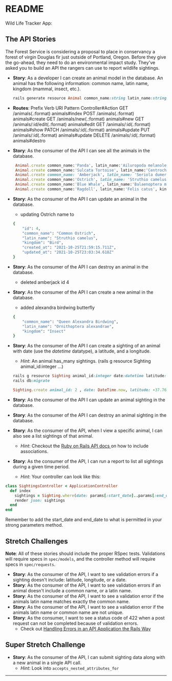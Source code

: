 # README
Wild Life Tracker App:

## The API Stories

The Forest Service is considering a proposal to place in conservancy a forest of virgin Douglas fir just outside of Portland, Oregon. Before they give the go-ahead, they need to do an environmental impact study. They've asked you to build an API the rangers can use to report wildlife sightings.

- **Story**:  As a developer I can create an animal model in the database. An animal has the following information: common name, latin name, kingdom (mammal, insect, etc.).
    ```ruby
    rails generate resource Animal common_name:string latin_name:string kingdom:string
    ```

- **Routes**:
    Prefix Verb   URI Pattern                    Controller#Action
    GET           /animals(.:format)             animals#index
    POST          /animals(.:format)             animals#create
    GET           /animals/new(.:format)         animals#new
    GET           /animals/:id/edit(.:format)    animals#edit
    GET           /animals/:id(.:format)         animals#show
    PATCH         /animals/:id(.:format)         animals#update
    PUT           /animals/:id(.:format)         animals#update
    DELETE        /animals/:id(.:format)         animals#destro

- **Story**:  As the consumer of the API I can see all the animals in the database.
   ```ruby
    Animal.create common_name:'Panda', latin_name:'Ailuropoda melanoleuca', kingdom: 'Mammal'
    Animal.create common_name:'Sulcata Tortoise', latin_name:'Centrochelys sulcata', kingdom: 'Reptile'
    Animal.create common_name: 'Amberjack', latin_name: 'Seriola dumerili', kingdom: 'Fish'
    Animal.create common_name:'Ostrich', latin_name: 'Struthio camelus', kingdom: 'Bird'
    Animal.create common_name:'Blue Whale', latin_name:'Balaenoptera musculus', kingdom: 'Mammal'
    Animal.create common_name:'Ragdoll', latin_name:'Felis catus', kingdom:'Mammal'
  ```

- **Story**:  As the consumer of the API I can update an animal in the database.
    - updating Ostrich name to
    ```ruby
    {
        "id": 4,
        "common_name": "Common Ostrich",
        "latin_name": "Struthio camelus",
        "kingdom": "Bird",
        "created_at": "2021-10-25T21:59:15.711Z",
        "updated_at": "2021-10-25T23:03:34.618Z"
    }
    ```

- **Story**:  As the consumer of the API I can destroy an animal in the database.
    - deleted amberjack id 4

- **Story**:  As the consumer of the API I can create a new animal in the database.
    - added alexandra birdwing butterfly
    ```ruby
    {
        "common_name": "Queen Alexandra Birdwing",
        "latin_name": "Ornithoptera alexandrae",
        "kingdom": "Insect"
    }
    ```

- **Story**:  As the consumer of the API I can create a sighting of an animal with date (use the *datetime* datatype), a latitude, and a longitude.
  - *Hint*:  An animal has_many sightings.  (rails g resource Sighting animal_id:integer ...)
  ```ruby
  rails g resource Sighting animal_id:integer date:datetime latitude:float longitude:float  
  rails db:migrate

  Sighting.create animal_id: 2 , date: DateTime.now, latitude: -37.76850, longitude: 123.38060
  ```

- **Story**:  As the consumer of the API I can update an animal sighting in the database.
- **Story**:  As the consumer of the API I can destroy an animal sighting in the database.
- **Story**:  As the consumer of the API, when I view a specific animal, I can also see a list sightings of that animal.
  - *Hint*: Checkout the [ Ruby on Rails API docs ](https://api.rubyonrails.org/classes/ActiveModel/Serializers/JSON.html#method-i-as_json) on how to include associations.
- **Story**:  As the consumer of the API, I can run a report to list all sightings during a given time period.
  - *Hint*: Your controller can look like this:
```ruby
class SightingsController < ApplicationController
  def index
    sightings = Sighting.where(date: params[:start_date]..params[:end_date])
    render json: sightings
  end
end
```

Remember to add the start_date and end_date to what is permitted in your strong parameters method.

## Stretch Challenges
**Note**:  All of these stories should include the proper RSpec tests. Validations will require specs in `spec/models`, and the controller method will require specs in `spec/requests`.

- **Story**: As the consumer of the API, I want to see validation errors if a sighting doesn't include: latitude, longitude, or a date.
- **Story**: As the consumer of the API, I want to see validation errors if an animal doesn't include a common name, or a latin name.
- **Story**: As the consumer of the API, I want to see a validation error if the animals latin name matches exactly the common name.
- **Story**: As the consumer of the API, I want to see a validation error if the animals latin name or common name are not unique.
- **Story**: As the consumer, I want to see a status code of 422 when a post request can not be completed because of validation errors.
  - Check out [Handling Errors in an API Application the Rails Way](https://blog.rebased.pl/2016/11/07/api-error-handling.html)

## Super Stretch Challenge
- **Story**: As the consumer of the API, I can submit sighting data along with a new animal in a single API call.
	- *Hint*: Look into `accepts_nested_attributes_for`

---